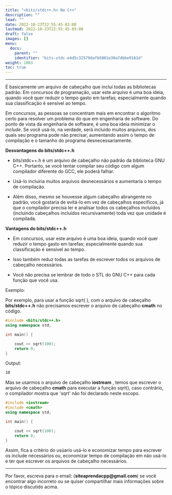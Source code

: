 ```yaml
---
title: "<bits/stdc++.h> No C++"
description: ""
lead: ""
date: 2022-10-23T22:55:45-03:00
lastmod: 2022-10-23T22:55:45-03:00
draft: false
images: []
menu:
  docs:
    parent: ""
    identifier: "bits-stdc-e4d5c32579dafb5001e30a7dbbe9161d"
weight: 1003
toc: true
---
```

____

É basicamente um arquivo de cabeçalho que inclui todas as bibliotecas padrão. Em concursos de programação, usar este arquivo é uma boa ideia, quando você quer reduzir o tempo gasto em tarefas; especialmente quando sua classificação é sensível ao tempo.

Em concursos, as pessoas se concentram mais em encontrar o algoritmo certo para resolver um problema do que em engenharia de software. Do ponto de vista da engenharia de software, é uma boa ideia minimizar o *include*. Se você usá-lo, na verdade, será incluido muitos arquivos, dos quais seu programa pode não precisar, aumentando assim o tempo de compilação e o tamanho do programa desnecessariamente.

__Desvantagens do bits/stdc++.h__

- bits/stdc++.h é um arquivo de cabeçalho não padrão da biblioteca GNU C++. Portanto, se você tentar compilar seu código com algum compilador diferente do GCC, ele poderá falhar.

- Usá-lo incluiria muitos arquivos desnecessários e aumentaria o tempo de compilação.

- Além disso, mesmo se houvesse algum cabeçalho abrangente no padrão, você gostaria de evitá-lo em vez de cabeçalhos específicos, já que o compilador precisa ler e analisar todos os cabeçalhos incluídos (incluindo cabeçalhos incluídos recursivamente) toda vez que unidade é compilada.

__Vantagens do bits/stdc++.h__

- Em concursos, usar este arquivo é uma boa ideia, quando você quer reduzir o tempo gasto em tarefas; especialmente quando sua classificação é sensível ao tempo.

- Isso também reduz todas as tarefas de escrever todos os arquivos de cabeçalho necessários.

- Você não precisa se lembrar de todo o STL do GNU C++ para cada função que você usa.

Exemplo:

Por exemplo, para usar a função sqrt( ), com o arquivo de cabeçalho __bits/stdc++.h__ não precisamos escrever o arquivo de cabeçalho __cmath__ no código.

```c++
#include <bits/stdc++.h>
using namespace std;

int main() {

	cout << sqrt(100);
	return 0;
}
```
Output:

```html
10
```
Mas se usarmos o arquivo de cabeçalho  __iostream__ , temos que escrever o arquivo de cabeçalho __cmath__ para executar a função sqrt(), caso contrário, o compilador mostra que 'sqrt' não foi declarado neste escopo.

```c++
#include <iostream>
#include <cmath>
using namespace std;

int main() {

	cout << sqrt(100);
	return 0;
}
```
Assim, fica a critério do usúario usá-lo e economizar tempo para escrever os include necessários ou, economizar tempo de compilação em não usá-lo e ter que escrever os arquivos de cabeçalho necessários. 
____

Por favor, escreva para o email: (__siteaprendacpp@gmail.com__) se você encontrar algo incorreto ou se quiser compartilhar mais informações sobre o tópico discutido acima.